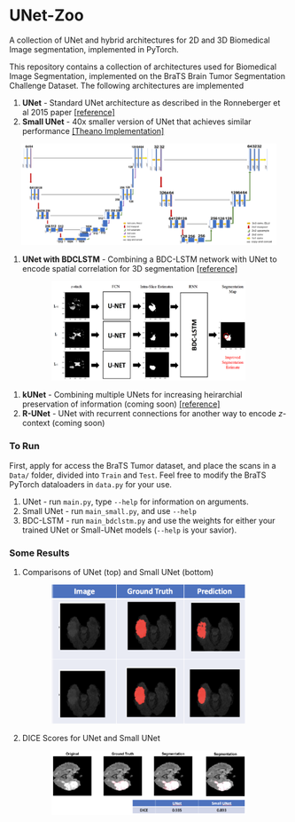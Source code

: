 # UNet-Zoo
A collection of UNet and hybrid architectures for 2D and 3D Biomedical Image segmentation, implemented in PyTorch.

This repository contains a collection of architectures used for Biomedical Image Segmentation, implemented on the BraTS Brain Tumor Segmentation Challenge Dataset. The following architectures are implemented

1. **UNet** - Standard UNet architecture as described in the Ronneberger et al 2015 paper [[reference]](https://arxiv.org/abs/1505.04597)
1. **Small UNet** - 40x smaller version of UNet that achieves similar performance [[Theano Implementation]](https://github.com/codedecde/Luna2016-Lung-Nodule-Detection)
<center>
<img src="unet.png" width="230"><img src="smallunet.png" width="230">
</center>

1. **UNet with BDCLSTM** - Combining a BDC-LSTM network with UNet to encode spatial correlation for 3D segmentation [[reference]](https://arxiv.org/pdf/1609.01006.pdf)

<center>
<img src="hybridunet.png" width="350">
</center>

1. **kUNet** - Combining multiple UNets for increasing heirarchial preservation of information (coming soon) [[reference]](https://arxiv.org/pdf/1701.03056.pdf)
1. **R-UNet** - UNet with recurrent connections for another way to encode $z$-context (coming soon)
### To Run

First, apply for access the BraTS Tumor dataset, and place the scans in a `Data/` folder, divided into `Train` and `Test`. Feel free to modify the BraTS PyTorch dataloaders in `data.py` for your use.
1. UNet - run `main.py`, type `--help` for information on arguments.
1. Small UNet - run `main_small.py`, and use `--help`
1. BDC-LSTM - run `main_bdclstm.py` and use the weights for either your trained UNet or Small-UNet models (`--help` is your savior).

### Some Results

1. Comparisons of UNet (top) and Small UNet (bottom)
<center>
<img src="result_comparison.png" width="350">
</center>


2. DICE Scores for UNet and Small UNet

<center>
<img src="dice.png" width="350">
</center>